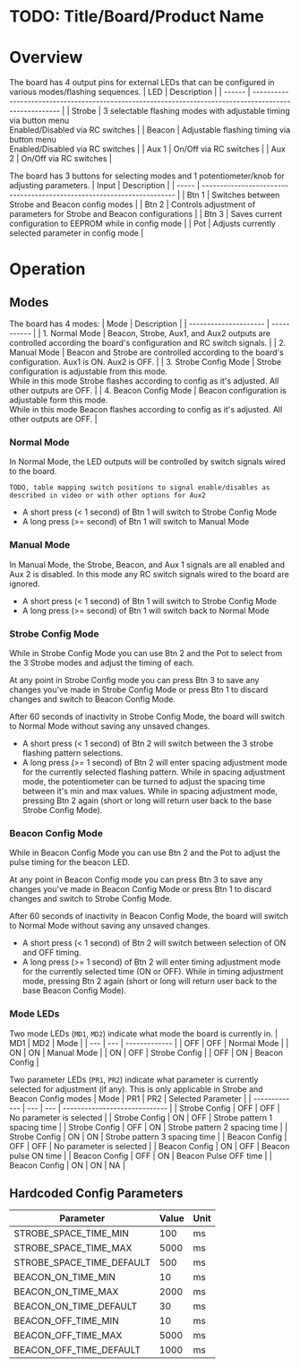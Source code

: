 # TODO: Title/Board/Product Name

# Overview
The board has 4 output pins for external LEDs that can be configured in various modes/flashing sequences.
| LED    | Description                                                                                            |
| ------ | ------------------------------------------------------------------------------------------------------ |
| Strobe | 3 selectable flashing modes with adjustable timing via button menu<br>Enabled/Disabled via RC switches |
| Beacon | Adjustable flashing timing via button menu<br>Enabled/Disabled via RC switches                         |
| Aux 1  | On/Off via RC switches                                                                                 |
| Aux 2  | On/Off via RC switches                                                                                 |

The board has 3 buttons for selecting modes and 1 potentiometer/knob for adjusting parameters.
| Input | Description                                                            |
| ----- | ---------------------------------------------------------------------- |
| Btn 1 | Switches between Strobe and Beacon config modes                        |
| Btn 2 | Controls adjustment of parameters for Strobe and Beacon configurations |
| Btn 3 | Saves current configuration to EEPROM while in config mode             |
| Pot   | Adjusts currently selected parameter in config mode                    |

# Operation
## Modes
The board has 4 modes:
| Mode                  | Description |
| --------------------- | ----------- |
| 1. Normal Mode        | Beacon, Strobe, Aux1, and Aux2 outputs are controlled according the board's configuration and RC switch signals. |
| 2. Manual Mode        | Beacon and Strobe are controlled according to the board's configuration.  Aux1 is ON. Aux2 is OFF. |
| 3. Strobe Config Mode | Strobe configuration is adjustable from this mode.<br>While in this mode Strobe flashes according to config as it's adjusted.  All other outputs are OFF. |
| 4. Beacon Config Mode | Beacon configuration is adjustable form this mode.<br>While in this mode Beacon flashes according to config as it's adjusted.  All other outputs are OFF. |

### Normal Mode
In Normal Mode, the LED outputs will be controlled by switch signals wired to the board.

`TODO, table mapping switch positions to signal enable/disables as described in video or with other options for Aux2`

- A short press (< 1 second) of Btn 1 will switch to Strobe Config Mode
- A long press (>= second) of Btn 1 will switch to Manual Mode

### Manual Mode
In Manual Mode, the Strobe, Beacon, and Aux 1 signals are all enabled and Aux 2 is disabled.  In this mode any RC switch signals wired to the board are ignored.
- A short press (< 1 second) of Btn 1 will switch to Strobe Config Mode
- A long press (>= second) of Btn 1 will switch back to Normal Mode

### Strobe Config Mode
While in Strobe Config Mode you can use Btn 2 and the Pot to select from the 3 Strobe modes and adjust the timing of each.

At any point in Strobe Config mode you can press Btn 3 to save any changes you've made in Strobe Config Mode or press Btn 1 to discard changes and switch to Beacon Config Mode.

After 60 seconds of inactivity in Strobe Config Mode, the board will switch to Normal Mode without saving any unsaved changes.

 - A short press (< 1 second) of Btn 2 will switch between the 3 strobe flashing pattern selections.  
 - A long press (>= 1 second) of Btn 2 will enter spacing adjustment mode for the currently selected flashing pattern.  While in spacing adjustment mode, the potentiometer can be turned to adjust the spacing time between it's min and max values.  While in spacing adjustment mode, pressing Btn 2 again (short or long will return user back to the base Strobe Config Mode).

### Beacon Config Mode
While in Beacon Config Mode you can use Btn 2 and the Pot to adjust the pulse timing for the beacon LED.

At any point in Beacon Config mode you can press Btn 3 to save any changes you've made in Beacon Config Mode or press Btn 1 to discard changes and switch to Strobe Config Mode.

After 60 seconds of inactivity in Beacon Config Mode, the board will switch to Normal Mode without saving any unsaved changes.

 - A short press (< 1 second) of Btn 2 will switch between selection of ON and OFF timing.
 - A long press (>= 1 second) of Btn 2 will enter timing adjustment mode for the currently selected time (ON or OFF).  While in timing adjustment mode, pressing Btn 2 again (short or long will return user back to the base Beacon Config Mode).

### Mode LEDs
Two mode LEDs (`MD1`, `MD2`) indicate what mode the board is currently in.
| MD1 | MD2 | Mode          |
| --- | --- | ------------- |
| OFF | OFF | Normal Mode   |
| ON  | ON  | Manual Mode   |
| ON  | OFF | Strobe Config |
| OFF | ON  | Beacon Config |

Two parameter LEDs (`PR1`, `PR2`) indicate what parameter is currently selected for adjustment (if any).  This is only applicable in Strobe and Beacon Config modes
| Mode          | PR1 | PR2 | Selected Parameter            |
| ------------- | --- | --- | ----------------------------- |
| Strobe Config | OFF | OFF | No parameter is selected      |
| Strobe Config | ON  | OFF | Strobe pattern 1 spacing time |
| Strobe Config | OFF | ON  | Strobe pattern 2 spacing time |
| Strobe Config | ON  | ON  | Strobe pattern 3 spacing time |
| Beacon Config | OFF | OFF | No parameter is selected      |
| Beacon Config | ON  | OFF | Beacon pulse ON time          |
| Beacon Config | OFF | ON  | Beacon Pulse OFF time         |
| Beacon Config | ON  | ON  | NA                            |

## Hardcoded Config Parameters
| Parameter                 | Value | Unit |
| ------------------------- | ----- | ---- |
| STROBE_SPACE_TIME_MIN     | 100   | ms   |
| STROBE_SPACE_TIME_MAX     | 5000  | ms   |
| STROBE_SPACE_TIME_DEFAULT | 500   | ms   |
| BEACON_ON_TIME_MIN        | 10    | ms   |
| BEACON_ON_TIME_MAX        | 2000  | ms   |
| BEACON_ON_TIME_DEFAULT    | 30    | ms   |
| BEACON_OFF_TIME_MIN       | 10    | ms   |
| BEACON_OFF_TIME_MAX       | 5000  | ms   |
| BEACON_OFF_TIME_DEFAULT   | 1000  | ms   |
